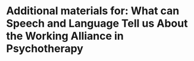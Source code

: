 # Additional materials for: What can Speech and Language Tell us About the Working Alliance in Psychotherapy
